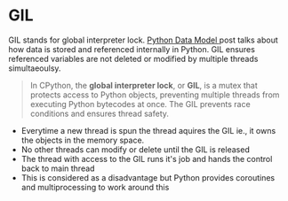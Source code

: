 # GIL

GIL stands for global interpreter lock. [Python Data Model ](data-model-in-python.md)post talks about how data is stored and referenced internally in Python. GIL ensures referenced variables are not deleted or modified by multiple threads simultaeoulsy.

> In CPython, the **global interpreter lock**, or **GIL**, is a mutex that protects access to Python objects, preventing multiple threads from executing Python bytecodes at once. The GIL prevents race conditions and ensures thread safety. &#x20;

* Everytime a new thread is spun the thread aquires the GIL ie., it owns the objects in the memory space.&#x20;
* No other threads can modify or delete until the GIL is released
* The thread with access to the GIL runs it's job and hands the control back to main thread
* This is considered as a disadvantage but Python provides coroutines and multiprocessing to work around this
